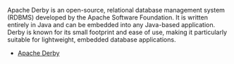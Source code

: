 
Apache Derby is an open-source, relational database management system (RDBMS) developed by the Apache Software Foundation. It is written entirely in Java and can be embedded into any Java-based application. Derby is known for its small footprint and ease of use, making it particularly suitable for lightweight, embedded database applications.

- [Apache Derby](https://github.com/aw-junaid/Computer-Science/blob/main/Database%20Systems/Apache%20Derby/Course/Apache%20Derby.md)
